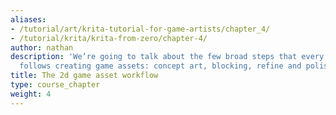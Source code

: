 ```yaml
---
aliases:
- /tutorial/art/krita-tutorial-for-game-artists/chapter_4/
- /tutorial/krita/krita-from-zero/chapter-4/
author: nathan
description: 'We’re going to talk about the few broad steps that every professional
  follows creating game assets: concept art, blocking, refine and polish.'
title: The 2d game asset workflow
type: course_chapter
weight: 4
---
```

